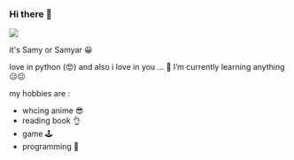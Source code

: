### Hi there 👋
<img src="https://media.giphy.com/media/HcmeBxVSg8YGA/giphy.gif">

it's Samy or Samyar 😀

love in python (😍)
and also i love in you ...
🌱 I’m currently learning anything 😑😐

my hobbies are :
* whcing anime 😎
* reading book 👌
* game 🕹
* programming 🐍





